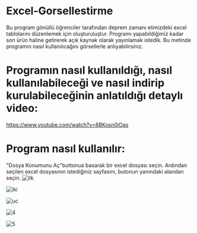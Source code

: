 # Excel-Gorsellestirme

Bu program gönüllü öğrenciler tarafından deprem zamanı elimizdeki excel tablolarını düzenlemek için oluşturuluştur. Programı yapabildiğimiz kadar son ürün haline getirerek açık kaynak olarak yayınlamak istedik. Bu metinde programın nasıl kullanılıcağını görsellerle anlıyabilirsiniz.

# Programın nasıl kullanıldığı, nasıl kullanılabileceği ve nasıl indirip kurulabileceğinin anlatıldığı detaylı video:
https://www.youtube.com/watch?v=8BKosn0jOas

# Program nasıl kullanılır:
"Dosya Konumunu Aç"buttonua basarak bir excel dosyası seçin. Ardından seçilen excel dosyasının istediğiniz sayfasını, butonun yanındaki alandan seçin. 
![ilk](https://user-images.githubusercontent.com/97800760/220604674-01378863-4df7-4692-93aa-6b4b8dc3f5b8.gif)


![iki](https://user-images.githubusercontent.com/97800760/220604482-39960829-c767-406a-85d4-19f5ad65c6de.gif)

![uc](https://user-images.githubusercontent.com/97800760/220605204-83116a99-69a2-4ba7-b6c7-51705dc12cbe.gif)

![4](https://user-images.githubusercontent.com/97800760/220605431-25c77b83-6041-4124-9290-8161ed78f06e.gif)

![5](https://user-images.githubusercontent.com/97800760/220605794-59dd2dbc-c64f-4972-a0c3-9e339a77d024.gif)
